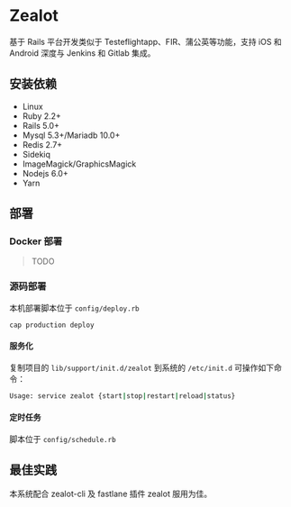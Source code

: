 # Zealot

基于 Rails 平台开发类似于 Testeflightapp、FIR、蒲公英等功能，支持 iOS 和 Android 深度与 Jenkins 和 Gitlab 集成。

## 安装依赖

- Linux
- Ruby 2.2+
- Rails 5.0+
- Mysql 5.3+/Mariadb 10.0+
- Redis 2.7+
- Sidekiq
- ImageMagick/GraphicsMagick
- Nodejs 6.0+
- Yarn

## 部署

### Docker 部署

> TODO

### 源码部署

本机部署脚本位于 `config/deploy.rb`

```
cap production deploy
```

#### 服务化

复制项目的 `lib/support/init.d/zealot` 到系统的 `/etc/init.d` 可操作如下命令：

```bash
Usage: service zealot {start|stop|restart|reload|status}
```

#### 定时任务

脚本位于 `config/schedule.rb`

## 最佳实践

本系统配合 zealot-cli 及 fastlane 插件 zealot 服用为佳。
